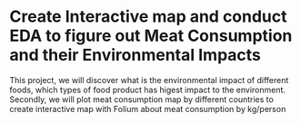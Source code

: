 # Create Interactive map and conduct EDA to figure out Meat Consumption and their Environmental Impacts
This project, we will discover what is the environmental impact of different foods, which types of food product has higest impact to the environment. Secondly, we will plot meat consumption map by different countries to create interactive map with Folium about meat consumption by kg/person

